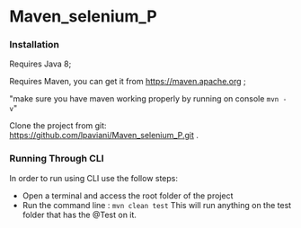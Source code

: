 # Maven_selenium_P

### Installation
Requires Java 8;

Requires Maven, you can get it from https://maven.apache.org ;

"make sure you have maven working properly by running on console `mvn -v`"

Clone the project from git: https://github.com/lpaviani/Maven_selenium_P.git .

### Running Through CLI

In order to run using CLI use the follow steps:
- Open a terminal and access the root folder of the project
- Run the command line : `mvn clean test`
This will run anything on the test folder that has the @Test on it.
